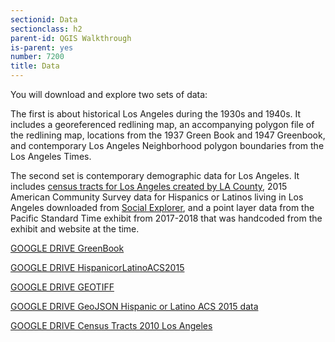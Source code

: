 ```yaml
---
sectionid: Data
sectionclass: h2
parent-id: QGIS Walkthrough
is-parent: yes
number: 7200
title: Data
---
```


You will download and explore two sets of data:  

The first is about historical Los Angeles during the 1930s and 1940s. It includes a georeferenced redlining map, an accompanying polygon file of the redlining map, locations from the 1937 Green Book and 1947 Greenbook, and contemporary Los Angeles Neighborhood polygon boundaries from the Los Angeles Times.  

The second set is contemporary demographic data for Los Angeles. It includes [census tracts for Los Angeles created by LA County](https://egis3.lacounty.gov/dataportal/2011/07/19/census-tracts-2010/), 2015 American Community Survey data for Hispanics or Latinos living in Los Angeles downloaded from [Social Explorer](https://libraries.usc.edu/databases/social-explorer), and a point layer data from the Pacific Standard Time exhibit from 2017-2018 that was handcoded from the exhibit and website at the time.

[GOOGLE DRIVE GreenBook](https://drive.google.com/open?id=12lOLq9lH4yIgJtiQE1hI8jhbYKON3bNg)  

[GOOGLE DRIVE HispanicorLatinoACS2015](https://drive.google.com/open?id=19K3ULiaaXVCiKpiIvyw_GUX6Bj2TjwR3)

[GOOGLE DRIVE GEOTIFF](https://drive.google.com/open?id=1s06GEZnlLyzboVZfWesmx6HnBvz4Nl6E)  

[GOOGLE DRIVE GeoJSON Hispanic or Latino ACS 2015 data](https://drive.google.com/open?id=1FX2YQ-sqrq8dAXw04TqbK0VXcPd-xbNY)

[GOOGLE DRIVE Census Tracts 2010 Los Angeles](https://drive.google.com/open?id=1rkuiKp1dI_UBusupEa2UfxiT6LfIUhR4)
